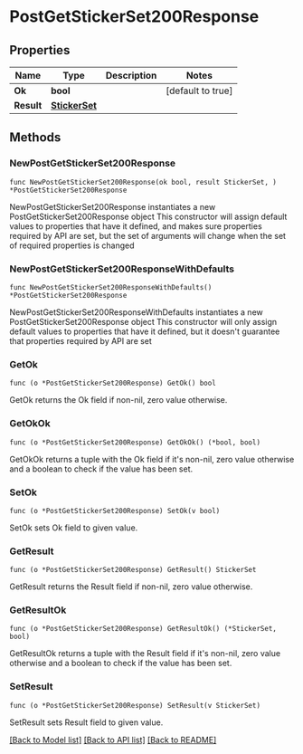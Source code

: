 # PostGetStickerSet200Response

## Properties

Name | Type | Description | Notes
------------ | ------------- | ------------- | -------------
**Ok** | **bool** |  | [default to true]
**Result** | [**StickerSet**](StickerSet.md) |  | 

## Methods

### NewPostGetStickerSet200Response

`func NewPostGetStickerSet200Response(ok bool, result StickerSet, ) *PostGetStickerSet200Response`

NewPostGetStickerSet200Response instantiates a new PostGetStickerSet200Response object
This constructor will assign default values to properties that have it defined,
and makes sure properties required by API are set, but the set of arguments
will change when the set of required properties is changed

### NewPostGetStickerSet200ResponseWithDefaults

`func NewPostGetStickerSet200ResponseWithDefaults() *PostGetStickerSet200Response`

NewPostGetStickerSet200ResponseWithDefaults instantiates a new PostGetStickerSet200Response object
This constructor will only assign default values to properties that have it defined,
but it doesn't guarantee that properties required by API are set

### GetOk

`func (o *PostGetStickerSet200Response) GetOk() bool`

GetOk returns the Ok field if non-nil, zero value otherwise.

### GetOkOk

`func (o *PostGetStickerSet200Response) GetOkOk() (*bool, bool)`

GetOkOk returns a tuple with the Ok field if it's non-nil, zero value otherwise
and a boolean to check if the value has been set.

### SetOk

`func (o *PostGetStickerSet200Response) SetOk(v bool)`

SetOk sets Ok field to given value.


### GetResult

`func (o *PostGetStickerSet200Response) GetResult() StickerSet`

GetResult returns the Result field if non-nil, zero value otherwise.

### GetResultOk

`func (o *PostGetStickerSet200Response) GetResultOk() (*StickerSet, bool)`

GetResultOk returns a tuple with the Result field if it's non-nil, zero value otherwise
and a boolean to check if the value has been set.

### SetResult

`func (o *PostGetStickerSet200Response) SetResult(v StickerSet)`

SetResult sets Result field to given value.



[[Back to Model list]](../README.md#documentation-for-models) [[Back to API list]](../README.md#documentation-for-api-endpoints) [[Back to README]](../README.md)


